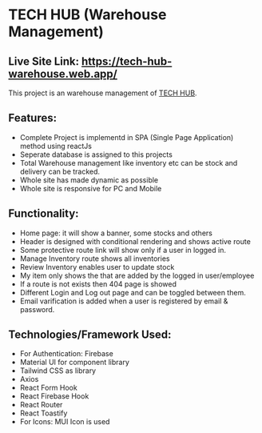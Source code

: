 # TECH HUB (Warehouse Management)
## Live Site Link: https://tech-hub-warehouse.web.app/

This project is an warehouse management of [TECH HUB](https://tech-hub-warehouse.web.app/).

## Features:
<ul>
<li>Complete Project is implementd in SPA (Single Page Application) method using reactJs</li>
<li>Seperate database is assigned to this projects</li>
<li>Total Warehouse management like inventory etc can be stock and delivery can be tracked.</li>
<li>Whole site has made dynamic as possible</li>
<li>Whole site is responsive for PC and Mobile</li>
</ul>

## Functionality:
<ul>
<li>Home page: it will show a banner, some stocks and others</li>
<li>Header is designed with conditional rendering and shows active route</li>
<li>Some protective route link will show only if a user in logged in.</li>
<li>Manage Inventory route shows all inventories</li>
<li>Review Inventory enables user to update stock</li>
<li>My item only shows the that are added by the logged in user/employee</li>
<li>If a route is not exists then 404 page is showed</li>
<li>Different Login and Log out page and can be toggled between them.</li>
<li>Email varification is added when a user is registered by email & password. </li>
</ul>

## Technologies/Framework Used:
<ul>
<li>For Authentication: Firebase</li>
<li>Material UI for component library</li>
<li>Tailwind CSS as library</li>
<li>Axios</li>
<li>React Form Hook</li>
<li>React Firebase Hook</li>
<li>React Router</li>
<li>React Toastify</li>
<li>For Icons: MUI Icon is used</li>
</ul>

